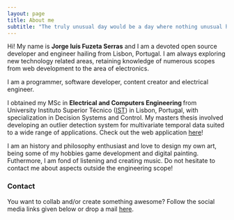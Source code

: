 ```yaml
---
layout: page
title: About me
subtitle: "The truly unusual day would be a day where nothing unusual happens" Persi Diaconis
---
```


<div id="aboutme-section">

<p class="about-text">
<span class="fa fa-briefcase about-icon"></span>
  Hi! My name is <strong>Jorge luís Fuzeta Serras</strong> and I am a devoted open source developer and engineer hailing from Lisbon, Portugal. I am always exploring new technology related areas, retaining knowledge of numerous scopes from web development to the area of electronics.
</p>

<p class="about-text">
<span class="fa fa-code about-icon"></span>
I am a programmer, software developer, content creator and electrical engineer. 
</p>

<p class="about-text">
<span class="fa fa-graduation-cap about-icon"></span>
I obtained my MSc in <strong>Electrical and Computers Engineering </strong>from University Instituto Superior Técnico (<a target="_blank" href="https://tecnico.ulisboa.pt/en/">IST</a>) in Lisbon, Portugal, with specialization in Decision Systems and Control. My masters thesis involved developing an outlier detection system for multivariate temporal data suited to a wide range of applications. Check out the web application <a target="_blank" href="https://jorgeserras.shinyapps.io/outlierdetection/">here</a>!
</p>

<p class="about-text">
<span class="fa fa-heart about-icon"></span>
I am an history and philosophy enthusiast and love to design my own art, being some of my hobbies game development and digital painting. Futhermore, I am fond of listening and creating music. Do not hesitate to contact me about aspects outside the engineering scope! 
</p>


### Contact

<p class="about-text">
<span class="fa fa-envelope about-icon"></span>
You want to collab and/or create something awesome? Follow the social media links given below or drop a mail <a target="_blank" href="mailto:jorgefuzetaserras@gmail.com">here</a>.
</p>
